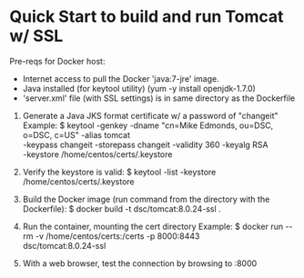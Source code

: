 # Quick Start to build and run Tomcat w/ SSL

Pre-reqs for Docker host: 
- Internet access to pull the Docker 'java:7-jre' image.
- Java installed (for keytool utility) (yum -y install openjdk-1.7.0)
- 'server.xml' file (with SSL settings) is in same directory as the Dockerfile

1. Generate a Java JKS format certificate w/ a password of "changeit"
 Example:
$ keytool -genkey -dname "cn=Mike Edmonds, ou=DSC, o=DSC, c=US" -alias tomcat \
 -keypass changeit -storepass changeit -validity 360 -keyalg RSA \
 -keystore /home/centos/certs/.keystore

2. Verify the keystore is valid:
$ keytool -list -keystore /home/centos/certs/.keystore

3. Build the Docker image (run command from the directory with the Dockerfile):
$ docker build -t dsc/tomcat:8.0.24-ssl . 

4. Run the container, mounting the cert directory
 Example:
$ docker run --rm -v /home/centos/certs:/certs -p 8000:8443 \
 dsc/tomcat:8.0.24-ssl

5. With a web browser, test the connection by browsing to <dockerip>:8000

